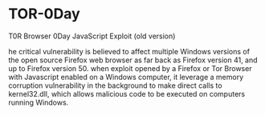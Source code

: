 # TOR-0Day
T0R Browser 0Day JavaScript Exploit (old version)


he critical vulnerability is believed to affect multiple Windows versions of the open source Firefox web browser as far back as Firefox version 41, and up to Firefox version 50. when exploit opened by a Firefox or Tor Browser with Javascript enabled on a Windows computer, it leverage a memory corruption vulnerability in the background to make direct calls to kernel32.dll, which allows malicious code to be executed on computers running Windows.
